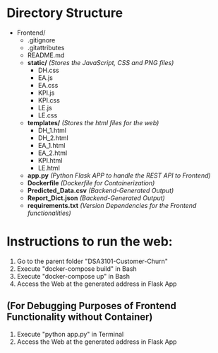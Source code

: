 # Directory Structure

- Frontend/
  - .gitignore
  - .gitattributes
  - README.md
  - **static/**                _(Stores the JavaScript, CSS and PNG files)_ 
    - DH.css
    - EA.js
    - EA.css
    - KPI.js
    - KPI.css
    - LE.js
    - LE.css
  - **templates/**              _(Stores the html files for the web)_
    - DH_1.html
    - DH_2.html
    - EA_1.html
    - EA_2.html
    - KPI.html
    - LE.html
  - **app.py**                  _(Python Flask APP to handle the REST API to Frontend)_
  - **Dockerfile**              _(Dockerfile for Containerization)_
  - **Predicted_Data.csv**      _(Backend-Generated Output)_
  - **Report_Dict.json**      _(Backend-Generated Output)_
  - **requirements.txt**        _(Version Dependencies for the Frontend functionalities)_     


# Instructions to run the web:

1) Go to the parent folder "DSA3101-Customer-Churn"
2) Execute "docker-compose build" in Bash
3) Execute "docker-compose up" in Bash
4) Access the Web at the generated address in Flask App

## (For Debugging Purposes of Frontend Functionality without Container)
1) Execute "python app.py" in Terminal
2) Access the Web at the generated address in Flask App
